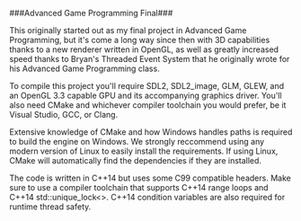 ###Advanced Game Programming Final###

This originally started out as my final project in Advanced Game Programming,
but it's come a long way since then with 3D capabilities thanks to a new renderer
written in OpenGL, as well as greatly increased speed thanks to Bryan's Threaded
Event System that he originally wrote for his Advanced Game Programming class.

To compile this project you'll require SDL2, SDL2_image, GLM, GLEW, and an OpenGL 3.3
capable GPU and its accompanying graphics driver. You'll also need CMake and whichever
compiler toolchain you would prefer, be it Visual Studio, GCC, or Clang.

Extensive knowledge of CMake and how Windows handles paths is required to build 
the engine on Windows.  We strongly reccommend using any modern version of Linux
to easily install the requirements.  If using Linux, CMake will automatically
find the dependencies if they are installed.

The code is written in C++14 but uses some C99 compatible headers.  Make sure to
use a compiler toolchain that supports C++14 range loops and 
C++14 std::unique_lock<>.  C++14 condition variables are also required for 
runtime thread safety.
